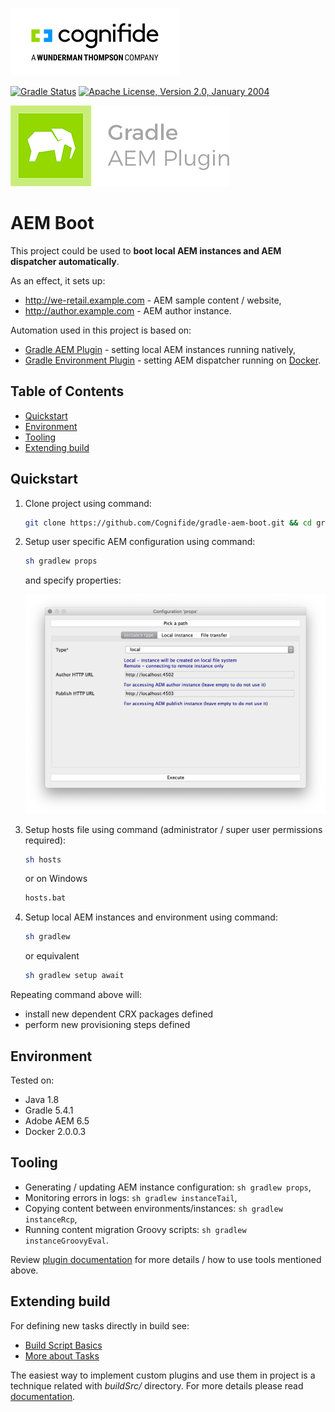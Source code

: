 ![Cognifide logo](docs/cognifide-logo.png)

[![Gradle Status](https://gradleupdate.appspot.com/Cognifide/gradle-aem-single/status.svg?random=123)](https://gradleupdate.appspot.com/Cognifide/gradle-aem-single/status)
[![Apache License, Version 2.0, January 2004](https://img.shields.io/github/license/Cognifide/gradle-aem-single.svg?label=License)](http://www.apache.org/licenses/)

[![Gradle AEM Plugin logo](docs/logo.png)](https://github.com/Cognifide/gradle-aem-plugin)

# AEM Boot

This project could be used to **boot local AEM instances and AEM dispatcher automatically**.

As an effect, it sets up:

* <http://we-retail.example.com> - AEM sample content / website,
* <http://author.example.com> - AEM author instance.

Automation used in this project is based on:

* [Gradle AEM Plugin](https://github.com/Cognifide/gradle-aem-plugin) - setting local AEM instances running natively,
* [Gradle Environment Plugin](https://github.com/Cognifide/gradle-environment-plugin) - setting AEM dispatcher running on [Docker](https://www.docker.com).

## Table of Contents

* [Quickstart](#quickstart)
* [Environment](#environment)
* [Tooling](#tooling)
* [Extending build](#extending-build)

## Quickstart

1. Clone project using command:

    ```bash
    git clone https://github.com/Cognifide/gradle-aem-boot.git && cd gradle-aem-boot
    ```
    
2. Setup user specific AEM configuration using command:

    ```bash
    sh gradlew props
    ```
    
    and specify properties:

    ![Fork Props Dialog](docs/fork-props-dialog.png)
    
3. Setup hosts file using command (administrator / super user permissions required):

    ```bash
    sh hosts
    ```    
   
   or on Windows
   ```cmd
   hosts.bat
   ```

4. Setup local AEM instances and environment using command:

    ```bash
    sh gradlew
    ```
   
   or equivalent
   
   ```bash
   sh gradlew setup await
   ```
  
Repeating command above will:

* install new dependent CRX packages defined
* perform new provisioning steps defined

## Environment

Tested on:

* Java 1.8
* Gradle 5.4.1
* Adobe AEM 6.5
* Docker 2.0.0.3

## Tooling

* Generating / updating AEM instance configuration: `sh gradlew props`,
* Monitoring errors in logs: `sh gradlew instanceTail`,
* Copying content between environments/instances: `sh gradlew instanceRcp`,
* Running content migration Groovy scripts: `sh gradlew instanceGroovyEval`.

Review [plugin documentation](https://github.com/Cognifide/gradle-aem-plugin) for more details / how to use tools mentioned above.

## Extending build

For defining new tasks directly in build see:

 * [Build Script Basics](https://docs.gradle.org/current/userguide/tutorial_using_tasks.html)
 * [More about Tasks](https://docs.gradle.org/current/userguide/more_about_tasks.html)

The easiest way to implement custom plugins and use them in project is a technique related with _buildSrc/_ directory.
For more details please read [documentation](https://docs.gradle.org/current/userguide/organizing_build_logic.html#sec:build_sources).
